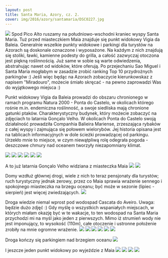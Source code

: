 ```yaml
---
layout: post
title: Santa Maria, Azory, cz. 2.
cover: img/2016/azory/santamaria/DSC0227.jpg
---
```

<img src="/img/2016/azory/santamaria/DSC0227.jpg">
Spod Pico Alto ruszamy na południowo-wschodni kraniec wyspy Santa Maria. Tuż przed miasteczkiem Maia znajduje się punkt widokowy Vigia da Baleia. Generalnie wszelkie punkty widokowe i parkingi dla turystów na Azorach są doskonale oznaczone i wyposażone. Na każdym z nich znajdują się stoliki, ławki, kamienne podesty do grilla, a całość zazwyczaj otoczona jest piękną roślinnością. Już same w sobie są warte odwiedzenia, abstrahując nawet od widoków, które oferują. Po przejechaniu Sao Miguel i Santa Maria mogłabym w zasadzie zrobić ranking Top 10 przydrożnych parkingów :) Jeśli więc będąc na Azorach zobaczycie kierunkowskaz z napisem "Miradouro", możecie śmiało skręcać - na pewno zaprowadzi Was do wyjątkowego miejsca :)

Punkt widokowy Vigia da Baleia prowadzi do obszaru chronionego w ramach programu Natura 2000 - Ponta do Castelo, w okolicach którego rośnie m.in. endemiczna roślinność, a swoje siedliska mają chronione gatunki ptaków. Charakterystyczny budynek, który możecie zobaczyć na zdjęciach to latarnia Gonçalo Velho. W okolicach Ponta do Castelo swoją działalność prowadziła Companhia Balieira Mariense, zrzeszająca rybaków z całej wyspy i zajmująca się połowem wielorybów. Jej historia opisana jest na tablicach informacyjnych w dole ścieżki prowadzącej od parkingu. Urzekło mnie to miejsce, w czym niewątpliwą rolę odegrała pogoda - deszczowe chmury nad oceanem tworzyły niezapomniany klimat.

<img src="/img/2016/azory/santamaria/DSC0246.jpg">
<img src="/img/2016/azory/santamaria/DSC0221.jpg">
<img src="/img/2016/azory/santamaria/DSC0235.jpg">
<img src="/img/2016/azory/santamaria/DSC0238.jpg">
<img src="/img/2016/azory/santamaria/DSC0243.jpg">
<img src="/img/2016/azory/santamaria/DSC0248.jpg">

A to już latarnia Gonçalo Velho widziana z miasteczka Maia
<img src="/img/2016/azory/santamaria/DSC0254.jpg">
<img src="/img/2016/azory/santamaria/DSC0256.jpg">

Domy wzdłuż głównej drogi, wiele z nich to teraz pensjonaty dla turystów; ruch turystyczny jednak zerowy, przez co Maia sprawia wrażenie sennego i spokojnego miasteczka na brzegu oceanu; być może w sezonie (lipiec - sierpień) jest więcej zwiedzających.
<img src="/img/2016/azory/santamaria/DSC0267.jpg">

Droga wiedzie niemal wprost pod wodospad Cascata do Aveiro. Uwaga: będzie dużo zdjęć :) Gdy myślę o wszystkich wspaniałych miejscach, w których miałam okazję być w te wakacje, to ten wodospad na Santa Maria przychodzi mi na myśl jako jeden z pierwszych. Mimo iż strumień wody nie jest imponujący, to wysokość (110m), całe otoczenie i ustronne położenie zrobiły na mnie ogromne wrażenie.
<img src="/img/2016/azory/santamaria/DSC0297.jpg">
<img src="/img/2016/azory/santamaria/DSC0276.jpg">
<img src="/img/2016/azory/santamaria/DSC0287.jpg">
<img src="/img/2016/azory/santamaria/DSC0288.jpg">
<img src="/img/2016/azory/santamaria/DSC0309.jpg">
<img src="/img/2016/azory/santamaria/DSC0310.jpg">

Droga kończy się parkingiem nad brzegiem oceanu
<img src="/img/2016/azory/santamaria/DSC0312.jpg">

I jeszcze jeden punkt widokowy po wyjeździe z Maia
<img src="/img/2016/azory/santamaria/DSC0325.jpg">
<img src="/img/2016/azory/santamaria/DSC0317.jpg">
<img src="/img/2016/azory/santamaria/DSC0322.jpg">
<img src="/img/2016/azory/santamaria/DSC0324.jpg">

<div class="fb-comments" data-href="http://emilkape.github.io/Santa-Maria2-2016" data-numposts="5" data-width="100%"></div>
